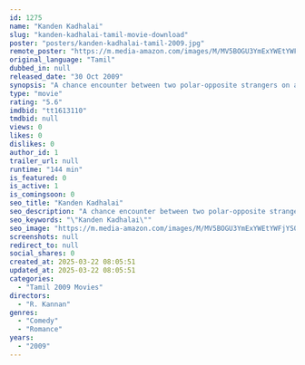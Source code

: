 ```yaml
---
id: 1275
name: "Kanden Kadhalai"
slug: "kanden-kadhalai-tamil-movie-download"
poster: "posters/kanden-kadhalai-tamil-2009.jpg"
remote_poster: "https://m.media-amazon.com/images/M/MV5BOGU3YmExYWEtYWFjYS00MGQzLWJjNjMtYmExNDhmZjA0YmVkXkEyXkFqcGc@._V1_SX300.jpg"
original_language: "Tamil"
dubbed_in: null
released_date: "30 Oct 2009"
synopsis: "A chance encounter between two polar-opposite strangers on a train journey ends up changing their lives."
type: "movie"
rating: "5.6"
imdbid: "tt1613110"
tmdbid: null
views: 0
likes: 0
dislikes: 0
author_id: 1
trailer_url: null
runtime: "144 min"
is_featured: 0
is_active: 1
is_comingsoon: 0
seo_title: "Kanden Kadhalai"
seo_description: "A chance encounter between two polar-opposite strangers on a train journey ends up changing their lives."
seo_keywords: "\"Kanden Kadhalai\""
seo_image: "https://m.media-amazon.com/images/M/MV5BOGU3YmExYWEtYWFjYS00MGQzLWJjNjMtYmExNDhmZjA0YmVkXkEyXkFqcGc@._V1_SX300.jpg"
screenshots: null
redirect_to: null
social_shares: 0
created_at: 2025-03-22 08:05:51
updated_at: 2025-03-22 08:05:51
categories:
  - "Tamil 2009 Movies"
directors:
  - "R. Kannan"
genres:
  - "Comedy"
  - "Romance"
years:
  - "2009"
---
```

